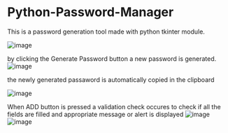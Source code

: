 # Python-Password-Manager

This is a password generation tool made with python tkinter module.

![image](https://user-images.githubusercontent.com/74175413/210431259-7ee25693-fe73-4a70-b5e3-054b4a51c0da.png)

by clicking the Generate Password button a new password is generated.
![image](https://user-images.githubusercontent.com/74175413/210431314-93a92259-05c5-4039-9d90-f339e72d1d27.png)

the newly generated passaword is automatically copied in the clipboard

![image](https://user-images.githubusercontent.com/74175413/210431706-50bc60c2-9ab6-4eb0-a44f-8a00434a03b9.png)


When ADD button is pressed a validation check occures to check if all the fields are filled and appropriate message or alert is displayed
![image](https://user-images.githubusercontent.com/74175413/210432297-b8fa1e44-b59b-4ed4-99da-034a2639dea4.png)
![image](https://user-images.githubusercontent.com/74175413/210432366-5e7751e3-cdb5-435a-b69b-98bdc416af45.png)
